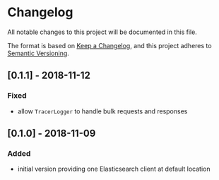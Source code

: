 # Changelog
All notable changes to this project will be documented in this file.

The format is based on [Keep a Changelog](https://keepachangelog.com/en/1.0.0/),
and this project adheres to [Semantic Versioning](https://semver.org/spec/v2.0.0.html).

## [0.1.1] - 2018-11-12
### Fixed
- allow `TracerLogger` to handle bulk requests and responses

## [0.1.0] - 2018-11-09
### Added
- initial version providing one Elasticsearch client at default location
